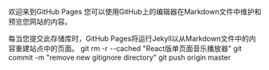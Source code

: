 欢迎来到GitHub Pages
您可以使用GitHub上的编辑器在Markdown文件中维护和预览您网站的内容。

每当您提交此存储库时，GitHub Pages将运行Jekyll以从Markdown文件中的内容重建站点中的页面。
git rm -r --cached  "React版单页面音乐播放器"
git commit -m "remove new gitignore directory"
git push origin master
